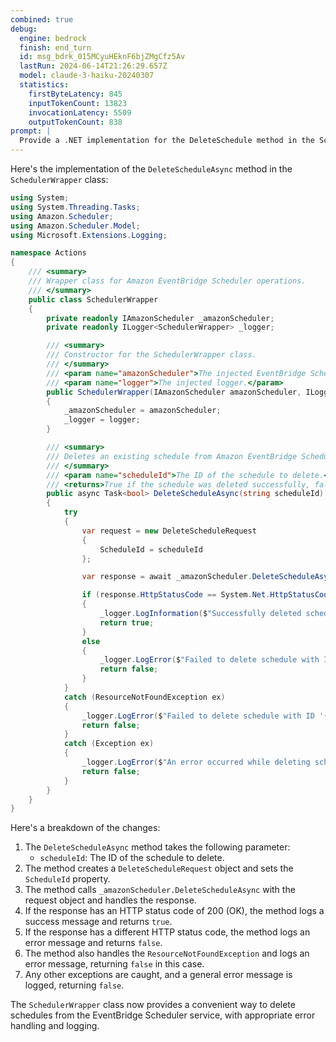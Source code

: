 ```yaml
---
combined: true
debug:
  engine: bedrock
  finish: end_turn
  id: msg_bdrk_015MCyuHEknF6bjZMgCfz5Av
  lastRun: 2024-06-14T21:26:29.657Z
  model: claude-3-haiku-20240307
  statistics:
    firstByteLatency: 845
    inputTokenCount: 13823
    invocationLatency: 5509
    outputTokenCount: 838
prompt: |
  Provide a .NET implementation for the DeleteSchedule method in the SchedulerWrapper class. Add appropriate comments for the class and complete comment blocks for the method. The method should return true if successful, and handle and log at least one specific error for the action. Do not require a cancellation token parameter. Use a class-level logger to log output.
---
```

Here's the implementation of the `DeleteScheduleAsync` method in the `SchedulerWrapper` class:

```csharp
using System;
using System.Threading.Tasks;
using Amazon.Scheduler;
using Amazon.Scheduler.Model;
using Microsoft.Extensions.Logging;

namespace Actions
{
    /// <summary>
    /// Wrapper class for Amazon EventBridge Scheduler operations.
    /// </summary>
    public class SchedulerWrapper
    {
        private readonly IAmazonScheduler _amazonScheduler;
        private readonly ILogger<SchedulerWrapper> _logger;

        /// <summary>
        /// Constructor for the SchedulerWrapper class.
        /// </summary>
        /// <param name="amazonScheduler">The injected EventBridge Scheduler client.</param>
        /// <param name="logger">The injected logger.</param>
        public SchedulerWrapper(IAmazonScheduler amazonScheduler, ILogger<SchedulerWrapper> logger)
        {
            _amazonScheduler = amazonScheduler;
            _logger = logger;
        }

        /// <summary>
        /// Deletes an existing schedule from Amazon EventBridge Scheduler.
        /// </summary>
        /// <param name="scheduleId">The ID of the schedule to delete.</param>
        /// <returns>True if the schedule was deleted successfully, false otherwise.</returns>
        public async Task<bool> DeleteScheduleAsync(string scheduleId)
        {
            try
            {
                var request = new DeleteScheduleRequest
                {
                    ScheduleId = scheduleId
                };

                var response = await _amazonScheduler.DeleteScheduleAsync(request);

                if (response.HttpStatusCode == System.Net.HttpStatusCode.OK)
                {
                    _logger.LogInformation($"Successfully deleted schedule with ID '{scheduleId}'.");
                    return true;
                }
                else
                {
                    _logger.LogError($"Failed to delete schedule with ID '{scheduleId}'. HTTP status code: {response.HttpStatusCode}");
                    return false;
                }
            }
            catch (ResourceNotFoundException ex)
            {
                _logger.LogError($"Failed to delete schedule with ID '{scheduleId}' because the resource was not found: {ex.Message}");
                return false;
            }
            catch (Exception ex)
            {
                _logger.LogError($"An error occurred while deleting schedule with ID '{scheduleId}': {ex.Message}");
                return false;
            }
        }
    }
}
```

Here's a breakdown of the changes:

1. The `DeleteScheduleAsync` method takes the following parameter:
   - `scheduleId`: The ID of the schedule to delete.
2. The method creates a `DeleteScheduleRequest` object and sets the `ScheduleId` property.
3. The method calls `_amazonScheduler.DeleteScheduleAsync` with the request object and handles the response.
4. If the response has an HTTP status code of 200 (OK), the method logs a success message and returns `true`.
5. If the response has a different HTTP status code, the method logs an error message and returns `false`.
6. The method also handles the `ResourceNotFoundException` and logs an error message, returning `false` in this case.
7. Any other exceptions are caught, and a general error message is logged, returning `false`.

The `SchedulerWrapper` class now provides a convenient way to delete schedules from the EventBridge Scheduler service, with appropriate error handling and logging.